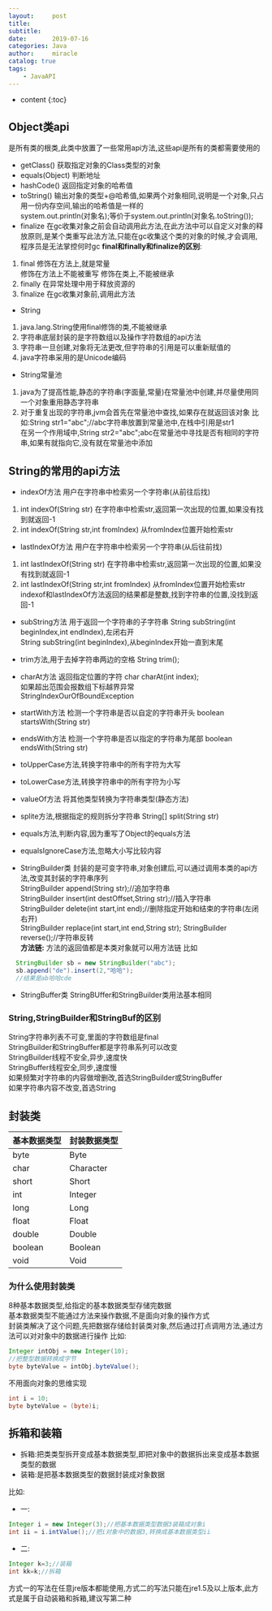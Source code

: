 ```yaml
---
layout:     post
title:      
subtitle:   
date:       2019-07-16
categories: Java
author:     miracle
catalog: true
tags:
    - JavaAPI
---
```

* content
{:toc}

## Object类api
 是所有类的根类,此类中放置了一些常用api方法,这些api是所有的类都需要使用的
- getClass()
获取指定对象的Class类型的对象
- equals(Object)
判断地址
- hashCode()
返回指定对象的哈希值
- toString()
输出对象的类型+@哈希值,如果两个对象相同,说明是一个对象,只占用一份内存空间,输出的哈希值是一样的  
system.out.println(对象名);等价于system.out.println(对象名.toString());
- finalize
在gc收集对象之前会自动调用此方法,在此方法中可以自定义对象的释放原则,是某个类重写此法方法,只能在gc收集这个类的对象的时候,才会调用,程序员是无法掌控何时gc   **final和finally和finalize的区别**:
1. final
修饰在方法上,就是常量  
修饰在方法上不能被重写
修饰在类上,不能被继承
2. finally
在异常处理中用于释放资源的
3. finalize
在gc收集对象前,调用此方法

- String
1. java.lang.String使用final修饰的类,不能被继承
2. 字符串底层封装的是字符数组以及操作字符数组的api方法
3. 字符串一旦创建,对象将无法更改,但字符串的引用是可以重新赋值的
4. java字符串采用的是Unicode编码

- String常量池
1. java为了提高性能,静态的字符串(字面量,常量)在常量池中创建,并尽量使用同一个对象重用静态字符串
2. 对于重复出现的字符串,jvm会首先在常量池中查找,如果存在就返回该对象
比如:String str1="abc";//abc字符串放置到常量池中,在栈中引用是str1  
在另一个作用域中,String str2="abc";abc在常量池中寻找是否有相同的字符串,如果有就指向它,没有就在常量池中添加

## String的常用的api方法

- indexOf方法
用户在字符串中检索另一个字符串(从前往后找)
 1. int indexOf(String str)
 在字符串中检索str,返回第一次出现的位置,如果没有找到就返回-1
 2. int indexOf(String str,int fromIndex)
 从fromIndex位置开始检索str
- lastIndexOf方法
用户在字符串中检索另一个字符串(从后往前找)
 1. int lastIndexOf(String str)
 在字符串中检索str,返回第一次出现的位置,如果没有找到就返回-1
 2. int lastIndexOf(String str,int fromIndex)
 从fromIndex位置开始检索str
 indexof和lastIndexOf方法返回的结果都是整数,找到字符串的位置,没找到返回-1

- subString方法 用于返回一个字符串的子字符串
 String subString(int beginIndex,int endIndex),左闭右开  
 String subString(int beginIndex),从beginIndex开始一直到末尾

- trim方法,用于去掉字符串两边的空格
 String trim();
- charAt方法 返回指定位置的字符
 char charAt(int index);  
 如果超出范围会报数组下标越界异常  
 StringIndexOurOfBoundException
- startWith方法 检测一个字符串是否以自定的字符串开头
 boolean startsWith(String str)
- endsWith方法 检测一个字符串是否以指定的字符串为尾部
 boolean endsWith(String str)
- toUpperCase方法,转换字符串中的所有字符为大写
- toLowerCase方法,转换字符串中的所有字符为小写
- valueOf方法 将其他类型转换为字符串类型(静态方法)
- splite方法,根据指定的规则拆分字符串
 String[] split(String str)
- equals方法,判断内容,因为重写了Object的equals方法
- equalsIgnoreCase方法,忽略大小写比较内容
- StringBuilder类
 封装的是可变字符串,对象创建后,可以通过调用本类的api方法,改变其封装的字符串序列  
 StringBuilder append(String str);//追加字符串  
 StringBuilder insert(int destOffset,String str);//插入字符串  
 StringBuilder delete(int start,int end);//删除指定开始和结束的字符串(左闭右开)  
 StringBuilder replace(int start,int end,String str);
 StringBuilder reverse();//字符串反转  
 **方法链:**
  方法的返回值都是本类对象就可以用方法链
  比如
```java
  StringBuilder sb = new StringBuilder("abc");
  sb.append("de").insert(2,"哈哈");
  //结果是ab哈哈cde
```
- StringBuffer类
 StringBUffer和StringBuilder类用法基本相同  

### String,StringBuilder和StringBuf的区别

String字符串列表不可变,里面的字符数组是final  
StringBuilder和StringBuffer都是字符串系列可以改变  
StringBuilder线程不安全,异步,速度快  
StringBuffer线程安全,同步,速度慢  
如果频繁对字符串的内容做增删改,首选StringBuilder或StringBuffer  
如果字符串内容不改变,首选String

## 封装类

| 基本数据类型 | 封装数据类型 |
| :------ |:--- |
| byte | Byte |
| char | Character |
| short | Short |
| int | Integer |
| long | Long |
| float | Float |
| double | Double |
| boolean | Boolean |
| void | Void |

### 为什么使用封装类

 8种基本数据类型,给指定的基本数据类型存储完数据  
 基本数据类型不能通过方法来操作数据,不是面向对象的操作方式  
 封装类解决了这个问题,先把数据存储给封装类对象,然后通过打点调用方法,通过方法可以对对象中的数据进行操作
 比如:
 
```java
Integer intObj = new Integer(10);
//把整型数据转换成字节
byte byteValue = intObj.byteValue();
```
不用面向对象的思维实现

```java
int i = 10;
byte byteValue = (byte)i;
```

## 拆箱和装箱
* 拆箱:把类类型拆开变成基本数据类型,即把对象中的数据拆出来变成基本数据类型的数据
* 装箱:是把基本数据类型的数据封装成对象数据

比如: 
* 一:

```java
Integer i = new Integer(3);//把基本数据类型数据3装箱成对象i
int ii = i.intValue();//把i对象中的数据3,转换成基本数据类型ii
```
* 二:

```java
Integer k=3;//装箱
int kk=k;//拆箱
```

方式一的写法在任意jre版本都能使用,方式二的写法只能在jre1.5及以上版本,此方式是属于自动装箱和拆箱,建议写第二种


